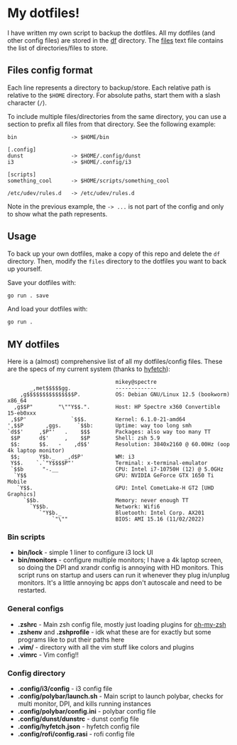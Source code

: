# My dotfiles!

I have written my own script to backup the dotfiles. All my dotfiles (and other config files) are stored in the [df](./df/) directory. The [files](./files) text file contains the list of directories/files to store.

## Files config format

Each line represents a directory to backup/store. Each relative path is relative to the `$HOME` directory. For absolute paths, start them with a slash character (`/`).

To include multiple files/directories from the same directory, you can use a section to prefix all files from that directory. See the following example:

```
bin                 -> $HOME/bin

[.config]
dunst               -> $HOME/.config/dunst
i3                  -> $HOME/.config/i3

[scripts]
something_cool      -> $HOME/scripts/something_cool

/etc/udev/rules.d   -> /etc/udev/rules.d
```

Note in the previous example, the `-> ...` is not part of the config and only to show what the path represents.

## Usage

To back up your own dotfiles, make a copy of this repo and delete the `df` directory. Then, modify the `files` directory to the dotfiles you want to back up yourself.

Save your dotfiles with:

```bash
go run . save
```

And load your dotfiles with:

```bash
go run .
```

## MY dotfiles

Here is a (almost) comprehensive list of all my dotfiles/config files. These are the specs of my current system (thanks to [hyfetch](https://github.com/hykilpikonna/hyfetch)):

```
                                  mikey@spectre 
       _,met$$$$$gg.              ------------- 
    ,g$$$$$$$$$$$$$$$P.           OS: Debian GNU/Linux 12.5 (bookworm) x86_64 
  ,g$$P"        "\""Y$$.".        Host: HP Spectre x360 Convertible 15-eb0xxx 
 ,$$P'              `$$$.         Kernel: 6.1.0-21-amd64 
',$$P       ,ggs.     `$$b:       Uptime: way too long smh
`d$$'     ,$P"'   .    $$$        Packages: also way too many TT
 $$P      d$'     ,    $$P        Shell: zsh 5.9 
 $$:      $$.   -    ,d$$'        Resolution: 3840x2160 @ 60.00Hz (oop 4k laptop monitor)
 $$;      Y$b._   _,d$P'          WM: i3 
 Y$$.    `.`"Y$$$$P"'             Terminal: x-terminal-emulator
 `$$b      "-.__                  CPU: Intel i7-10750H (12) @ 5.0GHz 
  `Y$$                            GPU: NVIDIA GeForce GTX 1650 Ti Mobile 
   `Y$$.                          GPU: Intel CometLake-H GT2 [UHD Graphics] 
     `$$b.                        Memory: never enough TT
       `Y$$b.                     Network: Wifi6 
          `"Y$b._                 Bluetooth: Intel Corp. AX201 
              `"\""               BIOS: AMI 15.16 (11/02/2022)
```

### Bin scripts

- **bin/lock** - simple 1 liner to configure i3 lock UI
- **bin/monitors** - configure multiple monitors; I have a 4k laptop screen, so doing the DPI and xrandr config is annoying with HD monitors. This script runs on startup and users can run it whenever they plug in/unplug monitors. It's a little annoying bc apps don't autoscale and need to be restarted.

### General configs

- **.zshrc** - Main zsh config file, mostly just loading plugins for [oh-my-zsh](https://github.com/ohmyzsh/ohmyzsh)
- **.zshenv** and **.zshprofile** - idk what these are for exactly but some programs like to put their paths here
- **.vim/** - directory with all the vim stuff like colors and plugins
- **.vimrc** - Vim config!!

### Config directory
- **.config/i3/config** - i3 config file
- **.config/polybar/launch.sh** - Main script to launch polybar, checks for multi monitor, DPI, and kills running instances
- **.config/polybar/config.ini** - polybar config file
- **.config/dunst/dunstrc** - dunst config file
- **.config/hyfetch.json** - hyfetch config file
- **.config/rofi/config.rasi** - rofi config file
